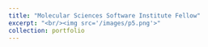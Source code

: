 ```yaml
---
title: "Molecular Sciences Software Institute Fellow"
excerpt: "<br/><img src='/images/p5.png'>"
collection: portfolio
---
```


